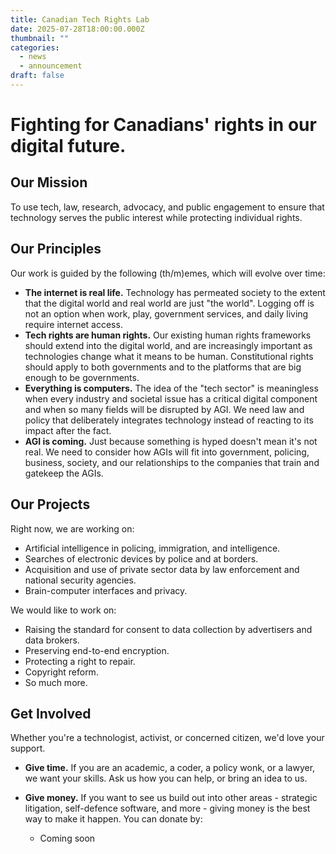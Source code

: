 ```yaml
---
title: Canadian Tech Rights Lab
date: 2025-07-28T18:00:00.000Z
thumbnail: ""
categories:
  - news
  - announcement
draft: false
---
```

# Fighting for Canadians' rights in our digital future.

## Our Mission

To use tech, law, research, advocacy, and public engagement to ensure that technology serves the public interest while protecting individual rights. 

## Our Principles

Our work is guided by the following (th/m)emes, which will evolve over time:

* **The internet is real life.**  Technology has permeated society to the extent that the digital world and real world are just "the world". Logging off is not an option when work, play, government services, and daily living require internet access. 
* **Tech rights are human rights.** Our existing human rights frameworks should extend into the digital world, and are increasingly important as technologies change what it means to be human. Constitutional rights should apply to both governments and to the platforms that are big enough to be governments.
* **Everything is computers.** The idea of the "tech sector" is meaningless when every industry and societal issue has a critical digital component and when so many fields will be disrupted by AGI. We need law and policy that deliberately integrates technology instead of reacting to its impact after the fact.
* **AGI is coming.** Just because something is hyped doesn't mean it's not real. We need to consider how AGIs will fit into government, policing, business, society, and our relationships to the companies that train and gatekeep the AGIs.

## Our Projects

Right now, we are working on:

* Artificial intelligence in policing, immigration, and intelligence.
* Searches of electronic devices by police and at borders.
* Acquisition and use of private sector data by law enforcement and national security agencies.
* Brain-computer interfaces and privacy.

We would like to work on:

* Raising the standard for consent to data collection by advertisers and data brokers.
* Preserving end-to-end encryption.
* Protecting a right to repair.
* Copyright reform.
* So much more.

## Get Involved

Whether you're a technologist, activist, or concerned citizen, we'd love your support.

* **Give time.** If you are an academic, a coder, a policy wonk, or a lawyer, we want your skills. Ask us how you can help, or bring an idea to us.
* **Give money.** If you want to see us build out into other areas - strategic litigation, self-defence software, and more - giving money is the best way to make it happen. You can donate by:

  * Coming soon
